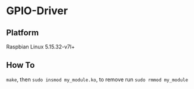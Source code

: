 # GPIO-Driver

## Platform

Raspbian Linux 5.15.32-v7l+

## How To

`make`, then `sudo insmod my_module.ko`, to remove run `sudo rmmod my_module`